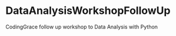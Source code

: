 DataAnalysisWorkshopFollowUp
============================

CodingGrace follow up workshop to Data Analysis with Python
